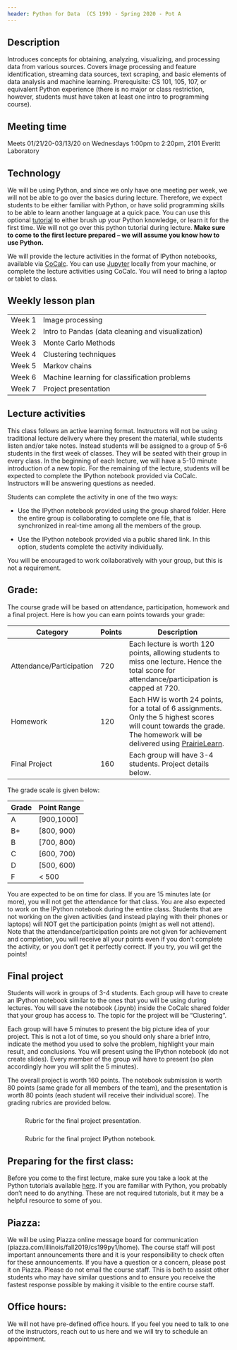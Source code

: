 ```yaml
---
header: Python for Data  (CS 199) - Spring 2020 - Pot A
---
```


## Description

Introduces concepts for obtaining, analyzing, visualizing, and processing data from various sources. Covers image processing and feature identification, streaming data sources, text scraping, and basic elements of data analysis and machine learning. Prerequisite: CS 101, 105, 107, or equivalent Python experience (there is no major or class restriction, however, students must have taken at least one intro to programming course).

## Meeting time

Meets 01/21/20-03/13/20 on Wednesdays 1:00pm to 2:20pm, 2101 Everitt Laboratory

## Technology

We will be using Python, and since we only have one meeting per week, we will not be able to go over the basics during lecture. Therefore, we expect students to be either familiar with Python, or have solid programming skills to be able to learn another language at a quick pace. You can use this optional [tutorial](https://share.cocalc.com/share/0b6af53117f93d6d17b46e62bf0fd12fd1c79c2e/Python-tutorial/?viewer=share)  to either brush up your Python knowledge, or learn it for the first time. We will not go over this python tutorial during lecture. **Make sure to come to the first lecture prepared – we will assume you know how to use Python.**

We will provide the lecture activities in the format of IPython notebooks, available via [CoCalc](cocalc.com).
You can use [Jupyter](https://jupyter.org/) locally from your machine, or complete the lecture activities using CoCalc. You will need to bring a laptop or tablet to class.

## Weekly lesson plan

<table class="table table-striped" >
  <tbody>
    <tr><td> Week 1 </td><td>Image processing</td></tr>
    <tr><td> Week 2 </td><td>Intro to Pandas (data cleaning and visualization)</td></tr>
    <tr><td> Week 3 </td><td>Monte Carlo Methods</td></tr>
    <tr><td> Week 4 </td><td>Clustering techniques</td></tr>
    <tr><td> Week 5 </td><td>Markov chains</td></tr>
    <tr><td> Week 6 </td><td>Machine learning for classification problems</td></tr>
    <tr><td> Week 7 </td><td>Project presentation</td></tr>
    </tbody>
  </table>

## Lecture activities

This class follows an active learning format. Instructors will not be using traditional lecture delivery where they present the material, while students listen and/or take notes. Instead students will be assigned to a group of 5-6 students in the first week of classes. They will be seated with their group in every class. In the beginning of each lecture, we will have a 5-10 minute introduction of a new topic. For the remaining of the lecture, students will be expected to complete the IPython notebook provided via CoCalc. Instructors will be answering questions as needed.

Students can complete the activity in one of the two ways:

- Use the IPython notebook provided using the group shared folder. Here the entire group is collaborating to complete one file, that is
synchronized in real-time among all the members of the group.

- Use the IPython notebook provided via a public shared link. In this option, students complete the activity individually.

You will be encouraged to work collaboratively with your group, but this is not a requirement.


## Grade:

The course grade will be based on attendance, participation, homework and a final project. Here is how you can earn points towards your grade:

<table class="table table-striped" >
<thead>
  <tr>
    <th scope="col">Category</th>
    <th scope="col">Points</th>
    <th scope="col">Description</th>
  </tr>
</thead>
  <tbody>
    <tr><td> Attendance/Participation </td><td>720</td>
            <td>Each lecture is worth 120 points, allowing students to miss one lecture. Hence the total score for attendance/participation is capped at 720.</td></tr>
    <tr><td> Homework</td><td>120</td>
            <td>Each HW is worth 24 points, for a total of 6 assignments. Only the 5 highest scores will count towards the grade. The homework will be delivered using <a href="https://prairielearn.engr.illinois.edu/pl/login">PrairieLearn</a>. </td></tr>
    <tr><td> Final Project </td><td>160</td>
            <td>Each group will have 3-4 students. Project details below.</td></tr>
    </tbody>
  </table>

The grade scale is given below:


Grade | Point Range
------ |------------
A | [900,1000]
B+ | [800, 900)
B | [700, 800)
C | [600, 700)
D | [500, 600)
F | < 500


You are expected to be on time for class. If you are 15 minutes late (or more), you will not get the attendance for that class. You are also expected to work on the IPython notebook during the entire class. Students that are not working on the given activities (and instead playing with their phones or laptops) will NOT get the participation points (might as well not attend). Note that the attendance/participation points are not given for achievement and completion, you will receive all your points even if you don’t complete the activity, or you don’t get it perfectly correct. If you try, you will get the points!

## Final project

Students will work in groups of 3-4 students. Each group will have to create an IPython notebook
similar to the ones that you will be using during lectures.
You will save the notebook (.ipynb) inside the CoCalc shared folder that your group has
access to. The topic for the project will be “Clustering”.

Each group will have 5 minutes to present the big picture idea of your project. This is not a lot of
time, so you should only share a brief intro, indicate the method you used to solve the problem,
highlight your main result, and conclusions. You will present using the IPython notebook (do not
create slides). Every member of the group will have to present (so plan accordingly how you will
split the 5 minutes).

The overall project is worth 160 points. The notebook submission is worth 80 points (same grade
for all members of the team), and the presentation is worth 80 points (each student will receive
their individual score). The grading rubrics are provided below.

<figure class="figure border m-3 rounded mx-auto d-block">
   <img src="{{ site.baseurl }}/pages/old_syllabus/presentation_rubric.png" alt="" style="display: block; margin-left: auto; margin-right: auto; margin-top:10px;
   margin-bottom:10px; max-height: 400px; max-width: 90%;  clear:">
   <figcaption class="figure-caption text-center"> Rubric for the final project presentation. </figcaption>
 </figure>

 <figure class="figure border m-3 rounded mx-auto d-block">
    <img src="{{ site.baseurl }}/pages/old_syllabus/notebook_rubric.png" alt="" style="display: block; margin-left: auto; margin-right: auto; margin-top:10px;
    margin-bottom:10px; max-height: 600px; max-width: 90%;  clear:">
    <figcaption class="figure-caption text-center"> Rubric for the final project IPython notebook. </figcaption>
  </figure>

## Preparing for the first class:


Before you come to the first lecture, make sure you take a look at the Python tutorials available [here](https://share.cocalc.com/share/0b6af53117f93d6d17b46e62bf0fd12fd1c79c2e/Python-tutorial/?viewer=share). If you are familiar with Python, you probably don’t need to do anything. These are not required tutorials, but it may be a helpful resource to some of you.


## Piazza:

We will be using Piazza online message board for communication (piazza.com/illinois/fall2019/cs199py1/home). The course staff will post important announcements there and it is your responsibility to check often for these announcements. If you have a question or a concern, please post it on Piazza. Please do not email the course staff. This is both to assist other students who may have similar questions and to ensure you receive the fastest response possible by making it visible to the entire course staff.


## Office hours:

We will not have pre-defined office hours. If you feel you need to talk to one of the instructors, reach out to us here and we will try to schedule an appointment.
